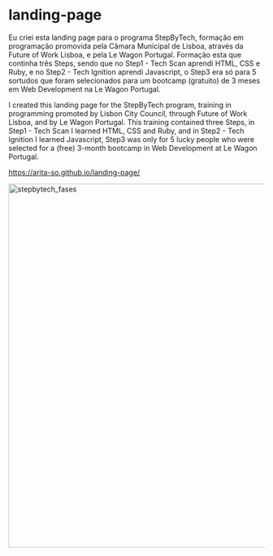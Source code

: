 # landing-page
Eu criei esta landing page para o programa StepByTech, 
formação em programação promovida pela Câmara Municipal de Lisboa, através da Future of Work Lisboa, e pela Le Wagon Portugal.
Formação esta que continha três Steps, sendo que no Step1 - Tech Scan aprendi HTML, CSS e Ruby, e no Step2 - Tech Ignition aprendi Javascript, o Step3 era só para 5 sortudos que foram selecionados para um bootcamp (gratuito) de 3 meses em Web Development na Le Wagon Portugal.

I created this landing page for the StepByTech program,
training in programming promoted by Lisbon City Council, through Future of Work Lisboa, and by Le Wagon Portugal.
This training contained three Steps, in Step1 - Tech Scan I learned HTML, CSS and Ruby, and in Step2 - Tech Ignition I learned Javascript, Step3 was only for 5 lucky people who were selected for a (free) 3-month bootcamp in Web Development at Le Wagon Portugal.

https://arita-so.github.io/landing-page/



<img width="717" alt="stepbytech_fases" src="https://github.com/arita-so/landing-page/assets/114316027/5a59a244-9afa-49f1-852c-e51e9124d6f0">
